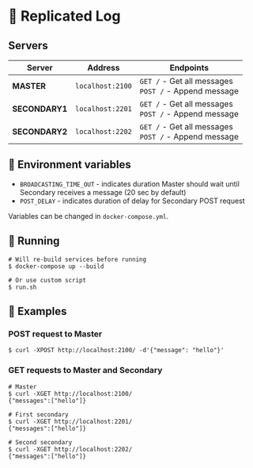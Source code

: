 # 📝 Replicated Log

##  Servers

| Server  | Address | Endpoints |
| ------------- | ------------- | --- |
| **MASTER**  | `localhost:2100`  | `GET /` - Get all messages<br> `POST /` - Append message |
| **SECONDARY1**  | `localhost:2201`  |  `GET /` - Get all messages<br> `POST /` - Append message |
| **SECONDARY2**  | `localhost:2202`  | `GET /` - Get all messages<br> `POST /` - Append message |

## 🌳 Environment variables

- `BROADCASTING_TIME_OUT` - indicates duration Master should wait until Secondary receives a message (20 sec by default)
- `POST_DELAY` - indicates duration of delay for Secondary POST request

Variables can be changed in `docker-compose.yml`.

## 🐳 Running

```
# Will re-build services before running
$ docker-compose up --build

# Or use custom script
$ run.sh
```

## 🐢 Examples

### POST request to Master

```
$ curl -XPOST http://localhost:2100/ -d'{"message": "hello"}'
```

### GET requests to Master and Secondary

```
# Master
$ curl -XGET http://localhost:2100/
{"messages":["hello"]}

# First secondary
$ curl -XGET http://localhost:2201/
{"messages":["hello"]}

# Second secondary
$ curl -XGET http://localhost:2202/
{"messages":["hello"]}
```
